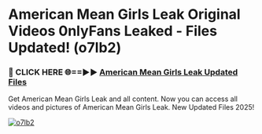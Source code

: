 # American Mean Girls Leak Original Videos 0nlyFans Leaked - Files Updated! (o7lb2)

<h3>🔴 CLICK HERE 🌐==►► <a href="https://tinyurl.com/ehrbuxhb" rel="nofollow">American Mean Girls Leak Updated Files</a></h3>

Get American Mean Girls Leak and all content. Now you can access all videos and pictures of American Mean Girls Leak. New Updated Files 2025!

[![o7lb2](https://i.imgur.com/lVYEuWS.gif)](https://tinyurl.com/ehrbuxhb)
